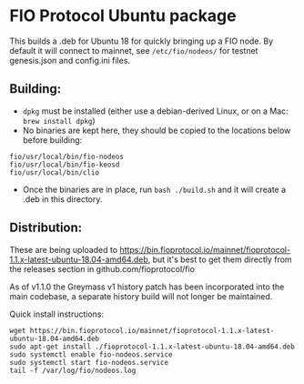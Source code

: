# FIO Protocol Ubuntu package

This builds a .deb for Ubuntu 18 for quickly bringing up a FIO node. By default it will connect to mainnet, see
`/etc/fio/nodeos/` for testnet genesis.json and config.ini files.

## Building:

 * `dpkg` must be installed (either use a debian-derived Linux, or on a Mac: `brew install dpkg`)
 * No binaries are kept here, they should be copied to the locations below before building:

```
fio/usr/local/bin/fio-nodeos
fio/usr/local/bin/fio-keosd
fio/usr/local/bin/clio
```

 * Once the binaries are in place, run `bash ./build.sh` and it will create a .deb in this directory.

## Distribution:

These are being uploaded to https://bin.fioprotocol.io/mainnet/fioprotocol-1.1.x-latest-ubuntu-18.04-amd64.deb, but
it's best to get them directly from the releases section in github.com/fioprotocol/fio

As of v1.1.0 the Greymass v1 history patch has been incorporated into the main codebase, a separate history build
will not longer be maintained.

Quick install instructions:

```
wget https://bin.fioprotocol.io/mainnet/fioprotocol-1.1.x-latest-ubuntu-18.04-amd64.deb
sudo apt-get install ./fioprotocol-1.1.x-latest-ubuntu-18.04-amd64.deb
sudo systemctl enable fio-nodeos.service
sudo systemctl start fio-nodeos.service
tail -f /var/log/fio/nodeos.log
```

